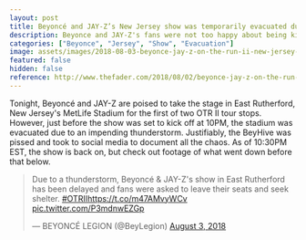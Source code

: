 ```yaml
---
layout: post
title: Beyoncé and JAY-Z’s New Jersey show was temporarily evacuated due to severe weather | The FADER
description: Beyonce and JAY-Z's fans were not too happy about being kicked out of MetLife Stadium.
categories: ["Beyonce", "Jersey", "Show", "Evacuation"]
image: assets/images/2018-08-03-beyonce-jay-z-on-the-run-ii-new-jersey-show-evacuation.jpg
featured: false
hidden: false
reference: http://www.thefader.com/2018/08/02/beyonce-jay-z-on-the-run-ii-new-jersey-show-evacuation
---
```

Tonight, Beyoncé and JAY-Z are poised to take the stage in East Rutherford, New Jersey's MetLife Stadium for the first of two OTR II tour stops. However, just before the show was set to kick off at 10PM, the stadium was evacuated due to an impending thunderstorm. Justifiably, the BeyHive was pissed and took to social media to document all the chaos. As of 10:30PM EST, the show is back on, but check out footage of what went down before that below. 

<blockquote class="twitter-tweet" data-lang="en"><p lang="en" dir="ltr">Due to a thunderstorm, Beyoncé &amp; JAY-Z&#39;s show in East Rutherford has been delayed and fans were asked to leave their seats and seek shelter. <a href="https://twitter.com/hashtag/OTRII?src=hash&amp;ref_src=twsrc%5Etfw">#OTRII</a><a href="https://t.co/m47AMvyWCv">https://t.co/m47AMvyWCv</a> <a href="https://t.co/P3mdnwEZGp">pic.twitter.com/P3mdnwEZGp</a></p>&mdash; BEYONCÉ LEGION (@BeyLegion) <a href="https://twitter.com/BeyLegion/status/1025199227243249666?ref_src=twsrc%5Etfw">August 3, 2018</a></blockquote> <script async src="https://platform.twitter.com/widgets.js" charset="utf-8"></script> 
